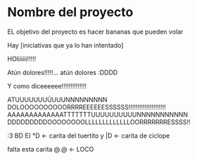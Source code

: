 Nombre del proyecto 
===================

EL objetivo del proyecto es
hacer bananas que pueden volar

Hay [iniciativas que ya lo han intentado] 

HOliiiiii!!!!! 

Atún dolores!!!!!... atún dolores :DDDD

Y como diceeeeee!!!!!!!!!!!!!! 

ATUUUUUUUÚUUUNNNNNNNNN DOLOOOOOOOOOORRRREEEEEESSSSSS!!!!!!!!!!!!!!!!!!!!!
AAAAAAAAAAAAATTTTTTTUUUUUUUUUUNNNNNNNNNNN DDDDDDDDDOOOOOOOOLLLLLLLLLLLLLOORRRRRRRESSSS!!

:3  BD  E) °D <- carita del tuertito    y    |D <- carita de ciclope 

falta esta carita @.@ <- LOCO 
